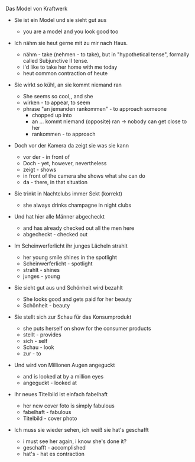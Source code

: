 Das Model von Kraftwerk

- Sie ist ein Model und sie sieht gut aus
  - you are a model and you look good too

- Ich nähm sie heut gerne mit zu mir nach Haus.
  - nähm - take (nehmen - to take), but in "hypothetical tense", formally called Subjunctive II tense.
  - i'd like to take her home with me today
  - heut common contraction of heute

- Sie wirkt so kühl, an sie kommt niemand ran
  - She seems so cool,, and she
  - wirken - to appear, to seem
  - phrase "an jemanden rankommen" - to approach someone
    - chopped up into
    - an ... kommt niemand (opposite) ran -> nobody can get close to her
    - rankommen - to approach

- Doch vor der Kamera da zeigt sie was sie kann
  - vor der - in front of
  - Doch - yet, however, nevertheless
  - zeigt - shows
  - in front of the camera she shows what she can do
  - da - there, in that situation

- Sie trinkt in Nachtclubs immer Sekt (korrekt)
  - she always drinks champagne in night clubs

- Und hat hier alle Männer abgecheckt
  - and has already checked out all the men here
  - abgecheckt - checked out

- Im Scheinwerferlicht ihr junges Lächeln strahlt
  - her young smile shines in the spotlight
  - Scheinwerferlicht - spotlight
  - strahlt - shines
  - junges - young

- Sie sieht gut aus und Schönheit wird bezahlt
  - She looks good and gets paid for her beauty
  - Schönheit - beauty

- Sie stellt sich zur Schau für das Konsumprodukt
  - she puts herself on show for the consumer products
  - stellt - provides
  - sich - self
  - Schau - look
  - zur - to

- Und wird von Millionen Augen angeguckt
  - and is looked at by a million eyes
  - angeguckt - looked at

- Ihr neues Titelbild ist einfach fabelhaft
  - her new cover foto is simply fabulous
  - fabelhaft - fabulous
  - Titelbild - cover photo

- Ich muss sie wieder sehen, ich weiß sie hat's geschafft
  - i must see her again, i know she's done it?
  - geschafft - accomplished
  - hat's - hat es contraction